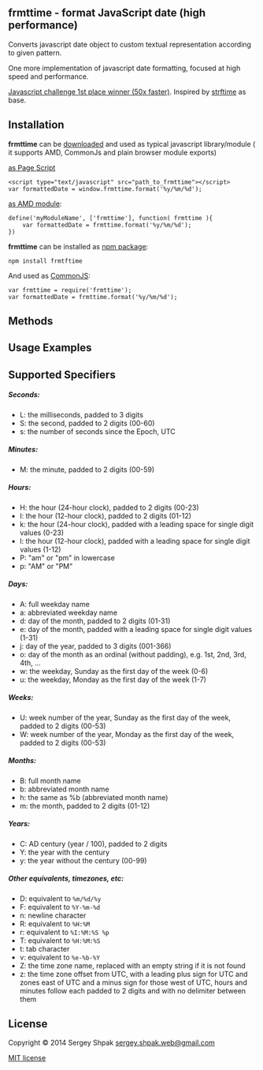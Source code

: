 ## frmttime - format JavaScript date (high performance)

Converts javascript date object to custom textual representation according to given pattern.

One more implementation of javascript date formatting, focused at high speed and performance. 

[Javascript challenge 1st place winner (50x faster)](https://github.com/hola/challenge_strftime).
Inspired by [strftime](https://github.com/samsonjs/strftime) as base.

## Installation

**frmttime** can be [downloaded](https://raw.githubusercontent.com/sergey-shpak/frmttime/master/frmttime.js) and used as 
typical javascript library/module ( it supports AMD, CommonJs and plain browser module exports)
 
[as Page Script](https://developer.mozilla.org/en-US/docs/Web/HTML/Element/script)

    <script type="text/javascript" src="path_to_frmttime"></script>
    var formattedDate = window.frmttime.format('%y/%m/%d');
 
[as AMD module](https://addyosmani.com/writing-modular-js/):

    define('myModuleName', ['frmttime'], function( frmttime ){
        var formattedDate = frmttime.format('%y/%m/%d');
    })

**frmttime** can be installed as [npm package](https://www.npmjs.com/):

    npm install frmtftime

And used as [CommonJS](https://addyosmani.com/writing-modular-js/):

    var frmttime = require('frmttime');
    var formattedDate = frmttime.format('%y/%m/%d');

## Methods

## Usage Examples

## Supported Specifiers

##### Seconds:
- L: the milliseconds, padded to 3 digits
- S: the second, padded to 2 digits (00-60)
- s: the number of seconds since the Epoch, UTC

##### Minutes:
- M: the minute, padded to 2 digits (00-59)

##### Hours:
- H: the hour (24-hour clock), padded to 2 digits (00-23)
- I: the hour (12-hour clock), padded to 2 digits (01-12)
- k: the hour (24-hour clock), padded with a leading space for single digit values (0-23)
- l: the hour (12-hour clock), padded with a leading space for single digit values (1-12)
- P: "am" or "pm" in lowercase
- p: "AM" or "PM"

##### Days:
- A: full weekday name
- a: abbreviated weekday name
- d: day of the month, padded to 2 digits (01-31)
- e: day of the month, padded with a leading space for single digit values (1-31)
- j: day of the year, padded to 3 digits (001-366)
- o: day of the month as an ordinal (without padding), e.g. 1st, 2nd, 3rd, 4th, ...
- w: the weekday, Sunday as the first day of the week (0-6)
- u: the weekday, Monday as the first day of the week (1-7)

##### Weeks:
- U: week number of the year, Sunday as the first day of the week, padded to 2 digits (00-53)
- W: week number of the year, Monday as the first day of the week, padded to 2 digits (00-53)

##### Months:
- B: full month name
- b: abbreviated month name
- h: the same as %b (abbreviated month name)
- m: the month, padded to 2 digits (01-12)

##### Years: 
- C: AD century (year / 100), padded to 2 digits
- Y: the year with the century
- y: the year without the century (00-99)

##### Other equivalents, timezones, etc:
- D: equivalent to `%m/%d/%y`
- F: equivalent to `%Y-%m-%d`
- n: newline character
- R: equivalent to `%H:%M`
- r: equivalent to `%I:%M:%S %p`
- T: equivalent to `%H:%M:%S`
- t: tab character
- v: equivalent to `%e-%b-%Y`
- Z: the time zone name, replaced with an empty string if it is not found
- z: the time zone offset from UTC, with a leading plus sign for UTC and zones east
     of UTC and a minus sign for those west of UTC, hours and minutes follow each
     padded to 2 digits and with no delimiter between them

## License

Copyright © 2014 Sergey Shpak <sergey.shpak.web@gmail.com>

[MIT license](http://shps.mit-license.org)
